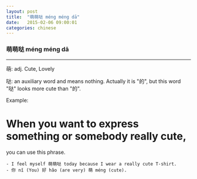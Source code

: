 ```yaml
---
layout: post
title:  "萌萌哒 méng méng dā"
date:   2015-02-06 09:00:01
categories: chinese
---
```

### 萌萌哒  méng méng dā 

-----------

萌: adj. Cute, Lovely

哒: an auxiliary word and means nothing. Actually it is "的", but this word "哒" looks more cute than "的".


Example:
	
 # When you want to express something or somebody really cute, 
you can use this phrase.
	 
	- I feel myself 萌萌哒 today because I wear a really cute T-shirt.
	- 你 nǐ (You) 好 hǎo (are very) 萌 méng (cute).






